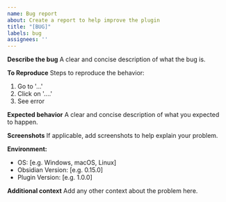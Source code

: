 ```yaml
---
name: Bug report
about: Create a report to help improve the plugin
title: "[BUG]"
labels: bug
assignees: ''
---
```


**Describe the bug**
A clear and concise description of what the bug is.

**To Reproduce**
Steps to reproduce the behavior:
1. Go to '...'
2. Click on '....'
3. See error

**Expected behavior**
A clear and concise description of what you expected to happen.

**Screenshots**
If applicable, add screenshots to help explain your problem.

**Environment:**
 - OS: [e.g. Windows, macOS, Linux]
 - Obsidian Version: [e.g. 0.15.0]
 - Plugin Version: [e.g. 1.0.0]

**Additional context**
Add any other context about the problem here. 